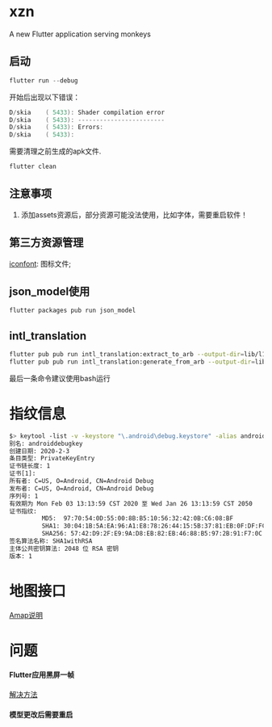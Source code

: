 # xzn

A new Flutter application serving monkeys

## 启动
```powershell
flutter run --debug
```
开始后出现以下错误：
```powershell
D/skia    ( 5433): Shader compilation error
D/skia    ( 5433): ------------------------
D/skia    ( 5433): Errors:
D/skia    ( 5433): 
```
需要清理之前生成的apk文件.
```powershell
flutter clean
```

## 注意事项
1. 添加assets资源后，部分资源可能没法使用，比如字体，需要重启软件！

## 第三方资源管理
[iconfont](https://www.iconfont.cn/): 图标文件;

## json_model使用
```bash
flutter packages pub run json_model
```
## intl_translation
```bash
flutter pub pub run intl_translation:extract_to_arb --output-dir=lib/l10n/arb app_string.dart
flutter pub pub run intl_translation:generate_from_arb --output-dir=lib/l10n --no-use-deferred-loading lib/app_string.dart lib/l10n/arb/intl_*.arb
```
最后一条命令建议使用bash运行

# 指纹信息
```bash
$> keytool -list -v -keystore "\.android\debug.keystore" -alias androiddebugkey -storepass android -keypass android
别名: androiddebugkey
创建日期: 2020-2-3
条目类型: PrivateKeyEntry
证书链长度: 1
证书[1]:
所有者: C=US, O=Android, CN=Android Debug
发布者: C=US, O=Android, CN=Android Debug
序列号: 1
有效期为 Mon Feb 03 13:13:59 CST 2020 至 Wed Jan 26 13:13:59 CST 2050
证书指纹:
         MD5:  97:70:54:0D:55:00:8B:B5:10:56:32:42:0B:C6:08:BF
         SHA1: 30:04:1B:5A:EA:96:A1:E8:78:26:44:15:5B:37:81:EB:0F:DF:FC:41
         SHA256: 57:42:D9:2F:E9:9A:D8:EB:82:EB:46:88:B5:97:2B:91:F7:0C:CB:E5:83:06:4C:1C:F6:6E:15:4E:01:6F:BC:69
签名算法名称: SHA1withRSA
主体公共密钥算法: 2048 位 RSA 密钥
版本: 1
```

# 地图接口
[Amap说明](https://lbs.amap.com/api/webservice/guide/api/georegeo/)

# 问题
#### Flutter应用黑屏一帧
[解决方法](https://www.jianshu.com/p/50df18098547)
#### 模型更改后需要重启